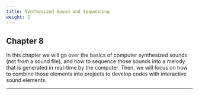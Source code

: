 ```yaml
---
title: Synthesized Sound and Sequencing
weight: 2
---
```


## Chapter 8

In this chapter we will go over the basics of computer synthesized sounds (not from a sound file), and how to sequence those sounds into a melody that is generated in real-time by the computer. Then, we will focus on how to combine those elements into projects to develop codes with interactive sound elements. 

---
